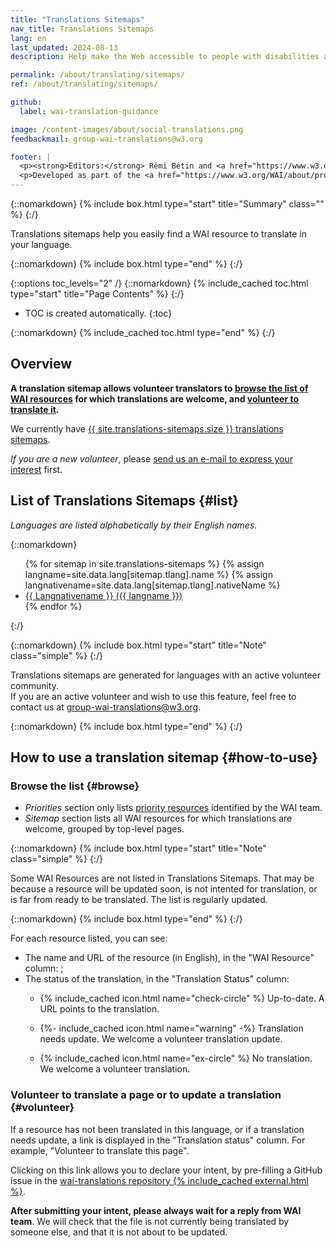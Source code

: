 ```yaml
---
title: "Translations Sitemaps"
nav_title: Translations Sitemaps
lang: en
last_updated: 2024-08-13
description: Help make the Web accessible to people with disabilities around the world. We appreciate your contributions to translating W3C WAI accessibility resources.

permalink: /about/translating/sitemaps/
ref: /about/translating/sitemaps/

github:
  label: wai-translation-guidance

image: /content-images/about/social-translations.png
feedbackmail: group-wai-translations@w3.org

footer: |
  <p><strong>Editors:</strong> Rémi Bétin and <a href="https://www.w3.org/People/Shawn/">Shawn Lawton Henry</a>.</p>
  <p>Developed as part of the <a href="https://www.w3.org/WAI/about/projects/wai-coop/">WAI-CooP project</a>, co-funded by the European Commission.</p>
---
```


{::nomarkdown}
{% include box.html type="start" title="Summary" class="" %}
{:/}

Translations sitemaps help you easily find a WAI resource to translate in your language.

{::nomarkdown}
{% include box.html type="end" %}
{:/}

{::options toc_levels="2" /}
{::nomarkdown}
{% include_cached toc.html type="start" title="Page Contents" %}
{:/}

-   TOC is created automatically.
{:toc}

{::nomarkdown}
{% include_cached toc.html type="end" %}
{:/}

## Overview

**A translation sitemap allows volunteer translators to [browse the list of WAI resources](#browse) for which translations are welcome, and [volunteer to translate it](#volunteer).**

We currently have [{{ site.translations-sitemaps.size }} translations sitemaps](#list).

_If you are a new volunteer_, please [send us an e-mail to express your interest](/about/translating/resources/#intent) first.

## List of Translations Sitemaps {#list}

_Languages are listed alphabetically by their English names._

{::nomarkdown}
<ul>
  {% for sitemap in site.translations-sitemaps %}
    {% assign langname=site.data.lang[sitemap.tlang].name %}
    {% assign langnativename=site.data.lang[sitemap.tlang].nativeName %}
    <li><a href="{{ sitemap.permalink | relative_url }}"><span lang="sitemap.tlang" style="text-transform: capitalize;">{{ langnativename }}</span> ({{ langname }})</a></li>
  {% endfor %}
</ul>
{:/}

{::nomarkdown}
{% include box.html type="start" title="Note" class="simple" %}
{:/}

Translations sitemaps are generated for languages with an active volunteer community.\
If you are an active volunteer and wish to use this feature, feel free to contact us at [group-wai-translations@w3.org](mailto:group-wai-translations@w3.org).

{::nomarkdown}
{% include box.html type="end" %}
{:/}

## How to use a translation sitemap {#how-to-use}

### Browse the list {#browse}

- _Priorities_ section only lists [priority resources](/about/translating/resources/#priorities) identified by the WAI team.
- _Sitemap_ section lists all WAI resources for which translations are welcome, grouped by top-level pages.

{::nomarkdown}
{% include box.html type="start" title="Note" class="simple" %}
{:/}

Some WAI Resources are not listed in Translations Sitemaps. That may be because a resource will be updated soon, is not intented for translation, or is far from ready to be translated. The list is regularly updated.

{::nomarkdown}
{% include box.html type="end" %}
{:/}

For each resource listed, you can see:
- The name and URL of the resource (in English), in the "WAI Resource" column: ;
- The status of the translation, in the "Translation Status" column:
  - <p>{% include_cached icon.html name="check-circle" %} Up-to-date. A URL points to the translation.</p>
  - <p>{%- include_cached icon.html name="warning" -%} Translation needs update. We welcome a volunteer translation update.</p>
  - <p>{% include_cached icon.html name="ex-circle" %} No translation. We welcome a volunteer translation.</p>

### Volunteer to translate a page or to update a translation {#volunteer}

If a resource has not been translated in this language, or if a translation needs update, a link is displayed in the "Translation status" column. For example, "Volunteer to translate this page".

Clicking on this link allows you to declare your intent, by pre-filling a GitHub issue in the [wai-translations repository {% include_cached external.html %}](https://github.com/w3c/wai-translations/).

**After submitting your intent, please always wait for a reply from WAI team**. We will check that the file is not currently being translated by someone else, and that it is not about to be updated.